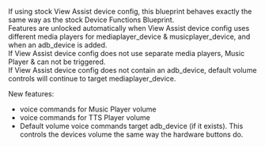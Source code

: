 


If using stock View Assist device config, this blueprint behaves exactly the same way as the stock Device Functions Blueprint.  
Features are unlocked automatically when View Assist device config uses different media players for mediaplayer_device & musicplayer_device, and when an adb_device is added.  
If View Assist device config does not use separate media players, Music Player & can not be triggered.  
If View Assist device config does not contain an adb_device, default volume controls will continue to target mediaplayer_device.

New features:

* voice commands for Music Player volume
* voice commands for TTS Player volume
* Default volume voice commands target adb_device (if it exists). This controls the devices volume the same way the hardware buttons do.
